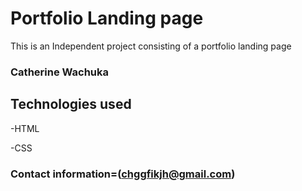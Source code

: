 # Portfolio Landing page
This is an Independent project consisting of a portfolio landing page
###  Catherine Wachuka 
## Technologies used
-HTML

-CSS
### Contact information=(chggfikjh@gmail.com)


